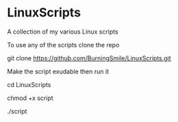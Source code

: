 # LinuxScripts
A collection of my various Linux scripts

To use any of the scripts clone the repo

git clone https://github.com/BurningSmile/LinuxScripts.git

Make the script exudable then run it

cd LinuxScripts

chmod +x script

./script
